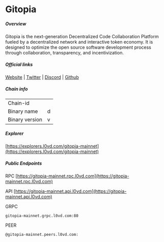 # Gitopia


##### Overview
Gitopia is the next-generation Decentralized Code Collaboration Platform fueled by a decentralized network and interactive token economy. It is designed to optimize the open source software development process through collaboration, transparency, and incentivization.


##### Official links
[Website](https://gitopia.com/) | [Twitter](https://twitter.com/gitopiaDAO) | [Discord](https://discord.com/invite/aqsKW3hUHD) | [Github](https://github.com/gitopia-network)

##### Chain info

|  |  |
| ------ | ------ |
| Chain-id |  |
| Binary name | d |
| Binary version | v |

##### Explorer
[https://explorers.l0vd.com/gitopia-mainnet](https://explorers.l0vd.com/gitopia-mainnet)

##### Public Endpoints
RPC
[https://gitopia-mainnet.rpc.l0vd.com](https://gitopia-mainnet.rpc.l0vd.com)

API
[https://gitopia-mainnet.api.l0vd.com](https://gitopia-mainnet.api.l0vd.com)

GRPC
```
gitopia-mainnet.grpc.l0vd.com:80
```

PEER
```
@gitopia-mainnet.peers.l0vd.com:
```
